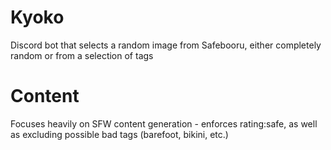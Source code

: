 # Kyoko
Discord bot that selects a random image from Safebooru, either completely random or from a selection of tags

# Content
Focuses heavily on SFW content generation - enforces rating:safe, as well as excluding possible bad tags (barefoot, bikini, etc.)
